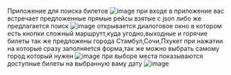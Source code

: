 Приложение для поиска билетов 
![image](https://github.com/pohebeyy/TestJobEffiectiveMobile/assets/132779666/5e8503b2-1e7a-4e11-9b56-033f914b4826)
при входе в приложение вас встречает предложенные прямые рейсы взятые с json либо же предлагается поиск 
![image](https://github.com/pohebeyy/TestJobEffiectiveMobile/assets/132779666/5081a763-f0b4-471e-8a19-6be23ae566ee)
открывается диалоговое окно в котором есть кнопки сложный маршрутт,куда угодно,выходные и горячие билеты
так же предложены города Стамбул,Сочи,Пхукет при нажатии на которые сразу заполняется форма,так же можно выбрать самому город который нужен 
![image](https://github.com/pohebeyy/TestJobEffiectiveMobile/assets/132779666/dc209760-6d72-41ac-8671-8145dff3c751)
при выборе места показываются доступные билеты на выбранную ваму дату
![image](https://github.com/pohebeyy/TestJobEffiectiveMobile/assets/132779666/89f8f623-be66-4714-a4c6-8cb7fc9127b8)
